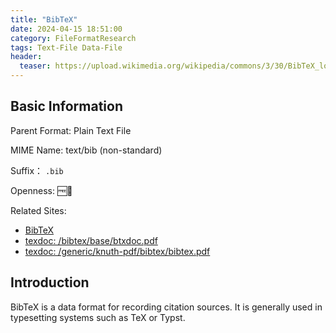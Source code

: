 ```yaml
---
title: "BibTeX"
date: 2024-04-15 18:51:00
category: FileFormatResearch
tags: Text-File Data-File
header:
  teaser: https://upload.wikimedia.org/wikipedia/commons/3/30/BibTeX_logo.svg
---
```


## Basic Information

Parent Format: Plain Text File

MIME Name: text/bib (non-standard)

Suffix： `.bib`

Openness: 🆓📖

Related Sites:

* [BibTeX](https://www.bibtex.org/)
* [texdoc: /bibtex/base/btxdoc.pdf](https://texdoc.org/serve/bibtex/0)
* [texdoc: /generic/knuth-pdf/bibtex/bibtex.pdf](https://texdoc.org/serve/bibtex/1)

## Introduction

BibTeX is a data format for recording citation sources. It is generally used in typesetting systems such as TeX or Typst.
